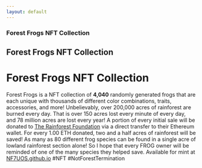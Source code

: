 ```yaml
---
layout: default
---
```

### Forest Frogs NFT Collection
## Forest Frogs NFT Collection
# Forest Frogs NFT Collection
Forest Frogs is a NFT collection of **4,040** randomly generated frogs that are each unique with thousands of different color combinations, traits, accessories, and more! Unbelievably,
over 200,000 acres of rainforest are burned every day. That is over 150 acres lost every minute of every day, and 78 million acres are lost every year! A portion of every initial
sale will be donated to [The Rainforest Foundation](https://rainforestfoundation.org/) via a direct transfer to their Ethereum wallet. For every 1.00 ETH donated, two and a half
acres of rainforest will be saved! As many as 80 different frog species can be found in a single acre of lowland rainforest section alone! So I hope that every FROG owner will be
reminded of one of the many species they helped save. Available for mint at [NF7UOS.github.io](htttps://NF7UOS.github.io) #NFT #NotForestTermination
